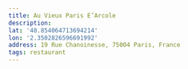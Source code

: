 ```yaml
---
title: Au Vieux Paris E’Arcole
description: 
lat: '48.854064713694214'
lon: '2.3502826596691992'
address: 19 Rue Chanoinesse, 75004 Paris, France
tags: restaurant
---
```

